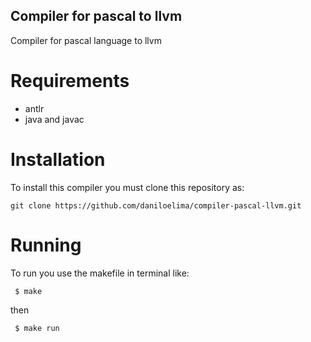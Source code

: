## Compiler for pascal to llvm
Compiler for pascal language to llvm

# Requirements
- antlr
- java and javac

# Installation
To install this compiler you must clone this repository as:
  ``` 
  git clone https://github.com/daniloelima/compiler-pascal-llvm.git 
  ```


# Running
To run you use the makefile in terminal like:
  ``` 
   $ make 
  ```
then
  ``` 
   $ make run
  ```
